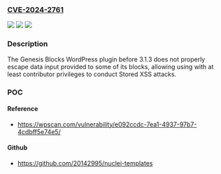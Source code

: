 ### [CVE-2024-2761](https://cve.mitre.org/cgi-bin/cvename.cgi?name=CVE-2024-2761)
![](https://img.shields.io/static/v1?label=Product&message=Genesis%20Blocks&color=blue)
![](https://img.shields.io/static/v1?label=Version&message=0%3C%203.1.3%20&color=brighgreen)
![](https://img.shields.io/static/v1?label=Vulnerability&message=CWE-79%20Cross-Site%20Scripting%20(XSS)&color=brighgreen)

### Description

The Genesis Blocks WordPress plugin before 3.1.3 does not properly escape data input provided to some of its blocks, allowing using with at least contributor privileges to conduct Stored XSS attacks.

### POC

#### Reference
- https://wpscan.com/vulnerability/e092ccdc-7ea1-4937-97b7-4cdbff5e74e5/

#### Github
- https://github.com/20142995/nuclei-templates

